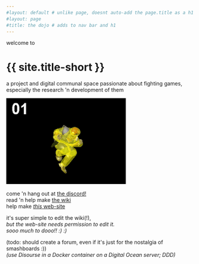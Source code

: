 ```yaml
---
#layout: default # unlike page, doesnt auto-add the page.title as a h1
#layout: page
#title: the dojo # adds to nav bar and h1
---
```

welcome to
# {{ site.title-short }}
a project and digital communal space passionate about fighting games,  
especially the research 'n development of them

![](knee-animation-hitbox.gif?raw=true)

come 'n hang out at [the discord!](https://discord.gg/FtAQws9)  
read 'n help make [the wiki](https://github.com/Rahil627/fighting-game-anarchy/wiki)  
help make [*this* web-site](https://github.com/Rahil627/fighting-game-anarchy)

it's super simple to edit the wiki(!),  
*but the web-site needs permission to edit it.  
sooo much to dooo!! :) :)*

(todo: should create a forum, even if it's just for the nostalgia of smashboards :))   
*(use Disourse in a Docker container on a Digital Ocean server; DDD)*  
